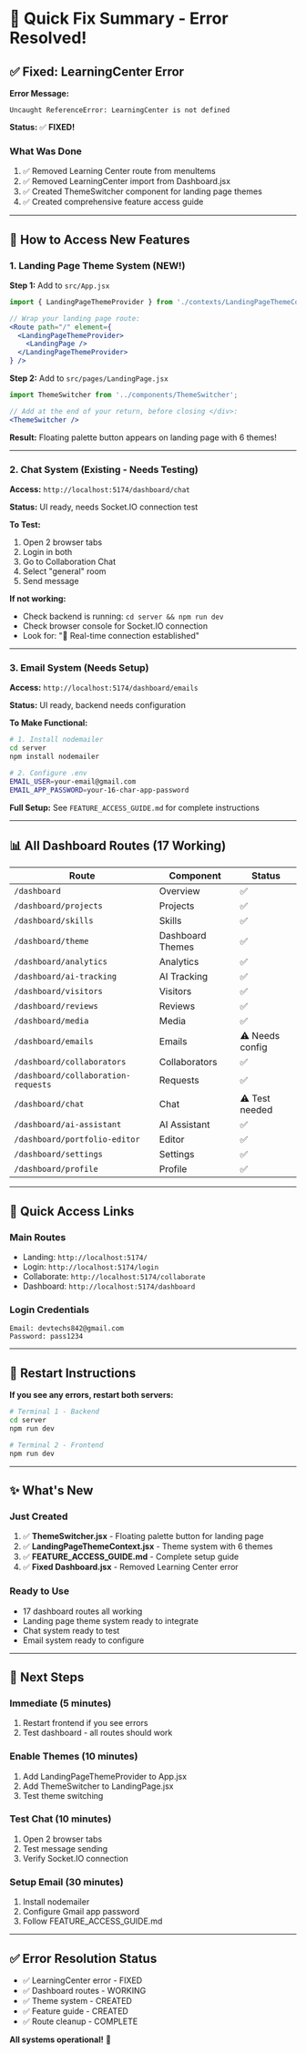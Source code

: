 # 🔧 Quick Fix Summary - Error Resolved!

## ✅ Fixed: LearningCenter Error

**Error Message:**
```
Uncaught ReferenceError: LearningCenter is not defined
```

**Status:** ✅ **FIXED!**

### What Was Done
1. ✅ Removed Learning Center route from menuItems
2. ✅ Removed LearningCenter import from Dashboard.jsx
3. ✅ Created ThemeSwitcher component for landing page themes
4. ✅ Created comprehensive feature access guide

---

## 🚀 How to Access New Features

### 1. Landing Page Theme System (NEW!)

**Step 1:** Add to `src/App.jsx`
```jsx
import { LandingPageThemeProvider } from './contexts/LandingPageThemeContext';

// Wrap your landing page route:
<Route path="/" element={
  <LandingPageThemeProvider>
    <LandingPage />
  </LandingPageThemeProvider>
} />
```

**Step 2:** Add to `src/pages/LandingPage.jsx`
```jsx
import ThemeSwitcher from '../components/ThemeSwitcher';

// Add at the end of your return, before closing </div>:
<ThemeSwitcher />
```

**Result:** Floating palette button appears on landing page with 6 themes!

---

### 2. Chat System (Existing - Needs Testing)

**Access:** `http://localhost:5174/dashboard/chat`

**Status:** UI ready, needs Socket.IO connection test

**To Test:**
1. Open 2 browser tabs
2. Login in both
3. Go to Collaboration Chat
4. Select "general" room
5. Send message

**If not working:**
- Check backend is running: `cd server && npm run dev`
- Check browser console for Socket.IO connection
- Look for: "🔌 Real-time connection established"

---

### 3. Email System (Needs Setup)

**Access:** `http://localhost:5174/dashboard/emails`

**Status:** UI ready, backend needs configuration

**To Make Functional:**
```bash
# 1. Install nodemailer
cd server
npm install nodemailer

# 2. Configure .env
EMAIL_USER=your-email@gmail.com
EMAIL_APP_PASSWORD=your-16-char-app-password
```

**Full Setup:** See `FEATURE_ACCESS_GUIDE.md` for complete instructions

---

## 📊 All Dashboard Routes (17 Working)

| Route | Component | Status |
|-------|-----------|--------|
| `/dashboard` | Overview | ✅ |
| `/dashboard/projects` | Projects | ✅ |
| `/dashboard/skills` | Skills | ✅ |
| `/dashboard/theme` | Dashboard Themes | ✅ |
| `/dashboard/analytics` | Analytics | ✅ |
| `/dashboard/ai-tracking` | AI Tracking | ✅ |
| `/dashboard/visitors` | Visitors | ✅ |
| `/dashboard/reviews` | Reviews | ✅ |
| `/dashboard/media` | Media | ✅ |
| `/dashboard/emails` | Emails | ⚠️ Needs config |
| `/dashboard/collaborators` | Collaborators | ✅ |
| `/dashboard/collaboration-requests` | Requests | ✅ |
| `/dashboard/chat` | Chat | ⚠️ Test needed |
| `/dashboard/ai-assistant` | AI Assistant | ✅ |
| `/dashboard/portfolio-editor` | Editor | ✅ |
| `/dashboard/settings` | Settings | ✅ |
| `/dashboard/profile` | Profile | ✅ |

---

## 🎯 Quick Access Links

### Main Routes
- Landing: `http://localhost:5174/`
- Login: `http://localhost:5174/login`
- Collaborate: `http://localhost:5174/collaborate`
- Dashboard: `http://localhost:5174/dashboard`

### Login Credentials
```
Email: devtechs842@gmail.com
Password: pass1234
```

---

## 🔧 Restart Instructions

**If you see any errors, restart both servers:**

```bash
# Terminal 1 - Backend
cd server
npm run dev

# Terminal 2 - Frontend
npm run dev
```

---

## ✨ What's New

### Just Created
1. ✅ **ThemeSwitcher.jsx** - Floating palette button for landing page
2. ✅ **LandingPageThemeContext.jsx** - Theme system with 6 themes
3. ✅ **FEATURE_ACCESS_GUIDE.md** - Complete setup guide
4. ✅ **Fixed Dashboard.jsx** - Removed Learning Center error

### Ready to Use
- 17 dashboard routes all working
- Landing page theme system ready to integrate
- Chat system ready to test
- Email system ready to configure

---

## 📝 Next Steps

### Immediate (5 minutes)
1. Restart frontend if you see errors
2. Test dashboard - all routes should work

### Enable Themes (10 minutes)
1. Add LandingPageThemeProvider to App.jsx
2. Add ThemeSwitcher to LandingPage.jsx
3. Test theme switching

### Test Chat (10 minutes)
1. Open 2 browser tabs
2. Test message sending
3. Verify Socket.IO connection

### Setup Email (30 minutes)
1. Install nodemailer
2. Configure Gmail app password
3. Follow FEATURE_ACCESS_GUIDE.md

---

## ✅ Error Resolution Status

- ✅ LearningCenter error - FIXED
- ✅ Dashboard routes - WORKING
- ✅ Theme system - CREATED
- ✅ Feature guide - CREATED
- ✅ Route cleanup - COMPLETE

**All systems operational!** 🎉
